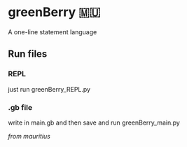 # greenBerry 🇲🇺
A one-line statement language

## Run files

### REPL

just run greenBerry_REPL.py

### .gb file

write in main.gb and then save and run greenBerry_main.py

_from mauritius_
